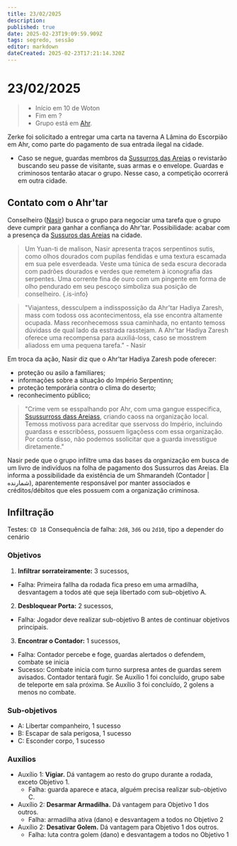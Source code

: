 ```yaml
---
title: 23/02/2025
description: 
published: true
date: 2025-02-23T19:09:59.909Z
tags: segredo, sessão
editor: markdown
dateCreated: 2025-02-23T17:21:14.320Z
---
```


# 23/02/2025

> - Início em 10 de Woton
> - Fim em ?
> - Grupo está em [Ahr](/lugares/plano-material/drafeon/sudeste-de-drafeon/ahr).
<!-- {blockquote:.is-info} -->

Zerke foi solicitado a entregar uma carta na taverna A Lâmina do Escorpião em Ahr, como parte do pagamento de sua entrada ilegal na cidade.
 - Caso se negue, guardas membros da [Sussurros das Areias](/faccoes/faccoes-independentes/sussurros-das-areias) o revistarão buscando seu passe de visitante, suas armas e o envelope. Guardas e criminosos tentarão atacar o grupo. Nesse caso, a competição ocorrerá em outra cidade.


## Contato com o Ahr'tar
Conselheiro ([Nasir](/individuos/nasir-farrokhzad)) busca o grupo para negociar uma tarefa que o grupo deve cumprir para ganhar a confiança do Ahr'tar. Possibilidade: acabar com a presença da [Sussuros das Areias](/faccoes/faccoes-independentes/sussurros-das-areias) na cidade.

> Um Yuan-ti de malison, Nasir apresenta traços serpentinos sutis, como olhos dourados com pupilas fendidas e uma textura escamada em sua pele esverdeada.
Veste uma túnica de seda escura decorada com padrões dourados e verdes que remetem à iconografia das serpentes. Uma corrente fina de ouro com um pingente em forma de olho pendurado em seu pescoço simboliza sua posição de conselheiro.
{.is-info}

> "Viajantess, dessculpem a indisspossição da Ahr'tar Hadiya Zaresh, mass com todoss oss acontecimentoss, ela sse encontra altamente ocupada. Mass reconhecemoss ssua caminhada, no entanto temoss dúvidass de qual lado da esstrada rasstejam. A Ahr'tar Hadiya Zaresh oferece uma recompensa para auxiliá-loss, caso se mosstrem aliadoss em uma pequena tarefa." - Nasir

Em troca da ação, Nasir diz que o Ahr'tar Hadiya Zaresh pode oferecer:
- proteção ou asilo a familiares;
- informações sobre a situação do Império Serpentinn;
- proteção temporária contra o clima do deserto;
- reconhecimento público;

> "Crime vem se esspalhando por Ahr, com uma gangue esspecifica, [Ssussurross dass Areiass](/faccoes/faccoes-independentes/sussurros-das-areias), criando caoss na organização local. Temoss motivoss para acreditar que sservoss do Império, incluindo guardass e esscribõess, possuem ligaçõess com essa organização. Por conta disso, não podemos ssolicitar que a guarda invesstigue diretamente."

Nasir pede que o grupo infiltre uma das bases da organização em busca de um livro de indivíduos na folha de pagamento dos Sussurros das Areias. Ela informa a possibilidade da existência de um Shmarandeh (Contador | شمارنده), aparentemente responsável por manter associados e créditos/débitos que eles possuem com a organização criminosa.

## Infiltração
Testes: `CD 18`
Consequência de falha: `2d8`, `3d6` ou `2d10`, tipo a depender do cenário
### Objetivos
1. **Infiltrar sorrateiramente:** 3 sucessos,
  - Falha: Primeira fallha da rodada fica preso em uma armadilha, desvantagem a todos até que seja libertado com sub-objetivo A.
2. **Desbloquear Porta:** 2 sucessos,
  - Falha: Jogador deve realizar sub-objetivo B antes de continuar objetivos principais.
3. **Encontrar o Contador:** 1 sucessos,
  - Falha: Contador percebe e foge, guardas alertados o defendem, combate se inicia
  - Sucesso: Combate inicia com turno surpresa antes de guardas serem avisados. Contador tentará fugir. Se Auxílio 1 foi concluído, grupo sabe de teleporte em sala próxima. Se Auxílio 3 foi concluído, 2 golens a menos no combate.

### Sub-objetivos
- A: Libertar companheiro, 1 sucesso
- B: Escapar de sala perigosa, 1 sucesso
- C: Esconder corpo, 1 sucesso

### Auxílios
- Auxílio 1: **Vigiar.** Dá vantagem ao resto do grupo durante a rodada, exceto Objetivo 1.
  - Falha: guarda aparece e ataca, alguém precisa realizar sub-objetivo C.
- Auxílio 2: **Desarmar Armadilha.** Dá vantagem para Objetivo 1 dos outros.
  - Falha: armadilha ativa (dano) e desvantagem a todos no Objetivo 2
- Auxílio 2: **Desativar Golem.** Dá vantagem para Objetivo 1 dos outros.
  - Falha: luta contra golem (dano) e desvantagem a todos no Objetivo 1

